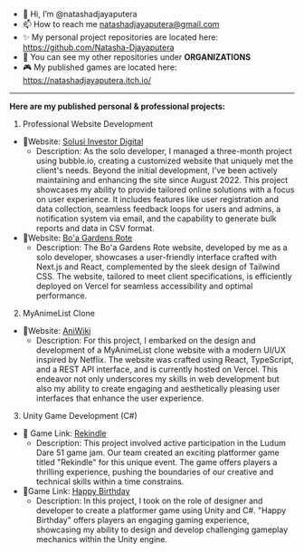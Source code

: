 - 👋 Hi, I’m @natashadjayaputera
- 📫 How to reach me natashadjayaputera@gmail.com
- ✨ My personal project repositories are located here: https://github.com/Natasha-Djayaputera 
- 🌸 You can see my other repositories under **ORGANIZATIONS**
- 🎮 My published games are located here: https://natashadjayaputera.itch.io/
---
**Here are my published personal & professional projects:**
1. Professional Website Development
* 🔗Website: [Solusi Investor Digital](https://solusiinvestordigital.com/)
  * Description: As the solo developer, I managed a three-month project using bubble.io, creating a customized website that uniquely met the client's needs. Beyond the initial development, I've been actively maintaining and enhancing the site since August 2022. This project showcases my ability to provide tailored online solutions with a focus on user experience. It includes features like user registration and data collection, seamless feedback loops for users and admins, a notification system via email, and the capability to generate bulk reports and data in CSV format.
* 🔗Website: [Bo'a Gardens Rote](https://www.boagardensrote.com/)
  * Description: The Bo'a Gardens Rote website, developed by me as a solo developer, showcases a user-friendly interface crafted with Next.js and React, complemented by the sleek design of Tailwind CSS. The website, tailored to meet client specifications, is efficiently deployed on Vercel for seamless accessibility and optimal performance.
2. MyAnimeList Clone
* 🔗Website: [AniWiki](https://aniwiki.vercel.app/)
  * Description: For this project, I embarked on the design and development of a MyAnimeList clone website with a modern UI/UX inspired by Netflix. The website was crafted using React, TypeScript, and a REST API interface, and is currently hosted on Vercel. This endeavor not only underscores my skills in web development but also my ability to create engaging and aesthetically pleasing user interfaces that enhance the user experience.
3. Unity Game Development (C#)
* 🔗 Game Link: [Rekindle](https://natashadjayaputera.itch.io/rekindle)
  * Description: This project involved active participation in the Ludum Dare 51 game jam. Our team created an exciting platformer game titled "Rekindle" for this unique event. The game offers players a thrilling experience, pushing the boundaries of our creative and technical skills within a time constrains.
* 🔗Game Link: [Happy Birthday](https://natashadjayaputera.itch.io/happy-birthday)
  * Description: In this project, I took on the role of designer and developer to create a platformer game using Unity and C#. "Happy Birthday" offers players an engaging gaming experience, showcasing my ability to design and develop challenging gameplay mechanics within the Unity engine.


<!---
natashadjayaputera/natashadjayaputera is a ✨ special ✨ repository because its `README.md` (this file) appears on your GitHub profile.
You can click the Preview link to take a look at your changes.
--->
